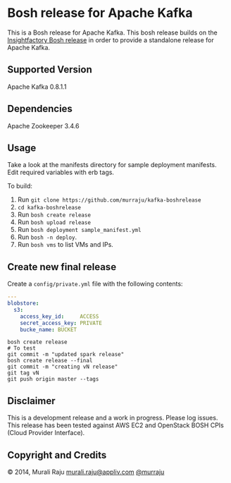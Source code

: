 # Bosh release for Apache Kafka

This is a Bosh release for Apache Kafka. This bosh release builds on the [Insightfactory Bosh release][1] in order to provide a standalone release for Apache Kafka.


## Supported Version

Apache Kafka 0.8.1.1

## Dependencies

Apache Zookeeper 3.4.6

## Usage

Take a look at the manifests directory for sample deployment manifests. Edit required variables with erb tags.

To build:

1. Run `git clone https://github.com/murraju/kafka-boshrelease`
2. `cd kafka-boshrelease`
3. Run `bosh create release`
4. Run `bosh upload release`
5. Run `bosh deployment sample_manifest.yml`
6. Run `bosh -n deploy`.
7. Run `bosh vms` to list VMs and IPs.

## Create new final release

Create a `config/private.yml` file with the following contents:

``` yaml
---
blobstore:
  s3:
    access_key_id:     ACCESS
    secret_access_key: PRIVATE
    bucke_name: BUCKET
```

```
bosh create release
# To test
git commit -m "updated spark release"
bosh create release --final
git commit -m "creating vN release"
git tag vN
git push origin master --tags
```



## Disclaimer

This is a development release and a work in progress. Please log issues. This release has been tested against AWS EC2 and OpenStack BOSH CPIs (Cloud Provider Interface).

## Copyright and Credits

&copy; 2014, Murali Raju <murali.raju@appliv.com> [@murraju][3]


[1]: https://github.com/murraju/insightfactory-boshrelease
[3]: http://twitter.com/murraju
